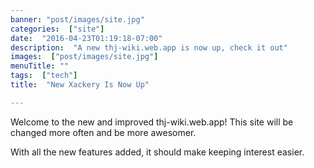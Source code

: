 ```yaml
---
banner: "post/images/site.jpg"
categories:  ["site"]
date:  "2016-04-23T01:19:18-07:00"
description:  "A new thj-wiki.web.app is now up, check it out"
images:  ["post/images/site.jpg"]
menuTitle: ""
tags:  ["tech"]
title:  "New Xackery Is Now Up"

---
```

Welcome to the new and improved thj-wiki.web.app! This site will be changed more often and be more awesomer.
<!--more-->
With all the new features added, it should make keeping interest easier.
